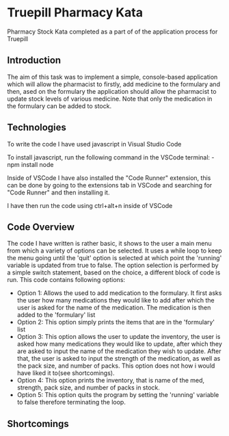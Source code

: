 # Truepill Pharmacy Kata
Pharmacy Stock Kata completed as a part of of the application process for Truepill

## Introduction
The aim of this task was to implement a simple, console-based application which will allow the
pharmacist to firstly, add medicine to the formulary and then, ased on the formulary the application should
allow the pharmacist to update stock levels of various medicine. Note that only the medication in the
formulary can be added to stock.

## Technologies
To write the code I have used javascript in Visual Studio Code

To install javascript, run the following command in the VSCode terminal:
-npm install node

Inside of VSCode I have also installed the "Code Runner" extension,
this can be done by going to the extensions tab in VSCode and searching for
"Code Runner" and then installing it.

I have then run the code using ctrl+alt+n inside of VSCode

## Code Overview
The code I have written is rather basic, it shows to the user a main menu from which a variety of options can be selected.
It uses a while loop to keep the menu going until the 'quit' option is selected at which point the 'running' variable
is updated from true to false. The option selection is performed by a simple switch statement, based on the choice, a different
block of code is run. This code contains following options:

- Option 1: Allows the used to add medication to the formulary. It first asks the user how many medications they would like 
            to add after which the user is asked for the name of the medication. The medication is then added to the 'formulary'
            list
- Option 2: This option simply prints the items that are in the 'formulary' list
- Option 3: This option allows the user to update the inventory, the user is asked how many medications they would like to update,
            after which they are asked to input the name of the medication they wish to update. After that, the user is asked to 
            input the strength of the medication, as well as the pack size, and number of packs. This option does not how i would
            have liked it to(see shortcomings).
- Option 4: This option prints the inventory, that is name of the med, strength, pack size, and number of packs in stock.
- Option 5: This option quits the program by setting the 'running' variable to false therefore terminating the loop.

## Shortcomings
